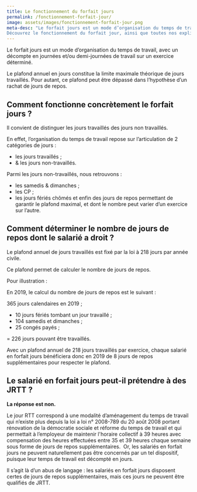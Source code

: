 ```yaml
---
title: Le fonctionnement du forfait jours
permalink: /fonctionnement-forfait-jour/
image: assets/images/fonctionnement-forfait-jour.png
meta-desc: "Le forfait jours est un mode d’organisation du temps de travail.
Découvrez le fonctionnement du forfait jour, ainsi que toutes nos explications sur son application."
---
```

Le forfait jours est un mode d’organisation du temps de travail, avec un décompte en journées et/ou demi-journées de travail sur un exercice déterminé.

Le plafond annuel en jours constitue la limite maximale théorique de jours travaillés. Pour autant, ce plafond peut être dépassé dans l’hypothèse d’un rachat de jours de repos.

## Comment fonctionne concrètement le forfait jours ?

Il convient de distinguer les jours travaillés des jours non travaillés.

En effet, l’organisation du temps de travail repose sur l’articulation de 2 catégories de jours :

* les jours travaillés ;
* & les jours non-travaillés.

Parmi les jours non-travaillés, nous retrouvons :

* les samedis & dimanches ;
* les CP ;
* les jours fériés chômés et enfin des jours de repos permettant de garantir le plafond maximal, et dont le nombre peut varier d’un exercice sur l’autre.

## Comment déterminer le nombre de jours de repos dont le salarié a droit ?

Le plafond annuel de jours travaillés est fixé par la loi à 218 jours par année civile.

Ce plafond permet de calculer le nombre de jours de repos.

Pour illustration :

En 2019, le calcul du nombre de jours de repos est le suivant :

365 jours calendaires en 2019 ;

* 10 jours fériés tombant un jour travaillé ;
* 104 samedis et dimanches ;
* 25 congés payés ;

= 226 jours pouvant être travaillés.

Avec un plafond annuel de 218 jours travaillés par exercice, chaque salarié en forfait jours bénéficiera donc en 2019 de 8 jours de repos supplémentaires pour respecter le plafond.

## Le salarié en forfait jours peut-il prétendre à des JRTT ?

**La réponse est non.**

Le jour RTT correspond à une modalité d’aménagement du temps de travail qui n’existe plus depuis la loi a loi n° 2008-789 du 20 août 2008 portant rénovation de la démocratie sociale et réforme du temps de travail et qui permettait à l’employeur de maintenir l'horaire collectif à 39 heures avec compensation des heures effectuées entre 35 et 39 heures chaque semaine sous forme de jours de repos supplémentaires.
​
Or, les salariés en forfait jours ne peuvent naturellement pas être concernés par un tel dispositif, puisque leur temps de travail est décompté en jours.

Il s’agit là d’un abus de langage : les salariés en forfait jours disposent certes de jours de repos supplémentaires, mais ces jours ne peuvent être qualifiés de JRTT.
